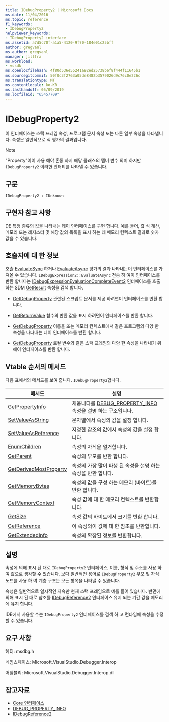 ```yaml
---
title: IDebugProperty2 | Microsoft Docs
ms.date: 11/04/2016
ms.topic: reference
f1_keywords:
- IDebugProperty2
helpviewer_keywords:
- IDebugProperty2 interface
ms.assetid: a7d5c70f-a1a5-4120-9f70-184e01c25bff
author: gregvanl
ms.author: gregvanl
manager: jillfra
ms.workload:
- vssdk
ms.openlocfilehash: 4f80d536e55241a92ed25738b6f8f444f11645b1
ms.sourcegitcommit: 50f0c3f2763a05de8482b3579026d9c76c0e226c
ms.translationtype: MT
ms.contentlocale: ko-KR
ms.lasthandoff: 05/09/2019
ms.locfileid: "65457709"
---
```

# <a name="idebugproperty2"></a>IDebugProperty2
이 인터페이스는 스택 프레임 속성, 프로그램 문서 속성 또는 다른 일부 속성을 나타냅니다. 속성은 일반적으로 식 평가의 결과입니다.

> [!NOTE]
> "Property"이이 사용 해야 혼동 하지 해당 클래스의 멤버 변수 의미 하지만 `IDebugProperty2` 이러한 엔터티를 나타낼 수 있습니다.

## <a name="syntax"></a>구문

```
IDebugProperty2 : IUnknown
```

## <a name="notes-for-implementers"></a>구현자 참고 사항
 DE 특정 종류의 값을 나타내는 데이 인터페이스를 구현 합니다. 예를 들어, 값 식 계산, 메모리 또는 레지스터 및 해당 값의 목록을 표시 하는 데 메모리 컨텍스트 결과로 숫자 값을 수 있습니다.

## <a name="notes-for-callers"></a>호출자에 대 한 정보
 호출 [EvaluateSync](../../../extensibility/debugger/reference/idebugexpression2-evaluatesync.md) 하거나 [EvaluateAsync](../../../extensibility/debugger/reference/idebugexpression2-evaluateasync.md) 평가의 결과 나타내는이 인터페이스를 가져올 수 있습니다. `IDebugExpression2::EvaluateAsync` 전송 하 여이 인터페이스를 반환 합니다는 [IDebugExpressionEvaluationCompleteEvent2](../../../extensibility/debugger/reference/idebugexpressionevaluationcompleteevent2.md) 인터페이스를 호출 하는 SDM [GetResult](../../../extensibility/debugger/reference/idebugexpressionevaluationcompleteevent2-getresult.md) 속성을 검색 합니다.

- [GetDebugProperty](../../../extensibility/debugger/reference/idebugpropertycreateevent2-getdebugproperty.md) 관련된 스크립트 문서를 제공 하려면이 인터페이스를 반환 합니다.

- [GetReturnValue](../../../extensibility/debugger/reference/idebugreturnvalueevent2-getreturnvalue.md) 함수의 반환 값을 표시 하려면이 인터페이스를 반환 합니다.

- [GetDebugProperty](../../../extensibility/debugger/reference/idebugprogram2-getdebugproperty.md) 이름을 또는 메모리 컨텍스트에서 같은 프로그램의 다양 한 속성을 나타내는 데이 인터페이스를 반환 합니다.

- [GetDebugProperty](../../../extensibility/debugger/reference/idebugstackframe2-getdebugproperty.md) 로컬 변수와 같은 스택 프레임의 다양 한 속성을 나타내기 위해이 인터페이스를 반환 합니다.

## <a name="methods-in-vtable-order"></a>Vtable 순서의 메서드
 다음 표에서의 메서드를 보여 줍니다. `IDebugProperty2`합니다.

|메서드|설명|
|------------|-----------------|
|[GetPropertyInfo](../../../extensibility/debugger/reference/idebugproperty2-getpropertyinfo.md)|채웁니다를 [DEBUG_PROPERTY_INFO](../../../extensibility/debugger/reference/debug-property-info.md) 속성을 설명 하는 구조입니다.|
|[SetValueAsString](../../../extensibility/debugger/reference/idebugproperty2-setvalueasstring.md)|문자열에서 속성의 값을 설정 합니다.|
|[SetValueAsReference](../../../extensibility/debugger/reference/idebugproperty2-setvalueasreference.md)|지정한 참조의 값에서 속성의 값을 설정 합니다.|
|[EnumChildren](../../../extensibility/debugger/reference/idebugproperty2-enumchildren.md)|속성의 자식을 열거합니다.|
|[GetParent](../../../extensibility/debugger/reference/idebugproperty2-getparent.md)|속성의 부모를 반환 합니다.|
|[GetDerivedMostProperty](../../../extensibility/debugger/reference/idebugproperty2-getderivedmostproperty.md)|속성의 가장 많이 파생 된 속성을 설명 하는 속성을 반환 합니다.|
|[GetMemoryBytes](../../../extensibility/debugger/reference/idebugproperty2-getmemorybytes.md)|속성의 값을 구성 하는 메모리 (바이트)를 반환 합니다.|
|[GetMemoryContext](../../../extensibility/debugger/reference/idebugproperty2-getmemorycontext.md)|속성 값에 대 한 메모리 컨텍스트를 반환합니다.|
|[GetSize](../../../extensibility/debugger/reference/idebugproperty2-getsize.md)|속성 값의 바이트에서 크기를 반환 합니다.|
|[GetReference](../../../extensibility/debugger/reference/idebugproperty2-getreference.md)|이 속성의이 값에 대 한 참조를 반환합니다.|
|[GetExtendedInfo](../../../extensibility/debugger/reference/idebugproperty2-getextendedinfo.md)|속성의 확장된 정보를 반환합니다.|

## <a name="remarks"></a>설명
 속성에 의해 표시 된 대로 `IDebugProperty2` 인터페이스, 이름, 형식 및 주소를 사용 하 여 값으로 생각할 수 있습니다. 보다 일반적인 용어로 `IDebugProperty2` 부모 및 자식 노드를 사용 하 여 계층 구조는 모든 항목을 나타낼 수 있습니다.

 속성은 일반적으로 일시적인 지속만 현재 스택 프레임으로 예를 들어 있습니다. 반면에 의해 표시 된 대로 참조를 [IDebugReference2](../../../extensibility/debugger/reference/idebugreference2.md) 인터페이스 유지 되는 기간 값을 메모리에 유지 합니다.

 IDE에서 사용할 수는 `IDebugProperty2` 인터페이스를 검색 하 고 런타임에 속성을 수정할 수 있습니다.

## <a name="requirements"></a>요구 사항
 헤더: msdbg.h

 네임스페이스: Microsoft.VisualStudio.Debugger.Interop

 어셈블리: Microsoft.VisualStudio.Debugger.Interop.dll

## <a name="see-also"></a>참고자료
- [Core 인터페이스](../../../extensibility/debugger/reference/core-interfaces.md)
- [DEBUG_PROPERTY_INFO](../../../extensibility/debugger/reference/debug-property-info.md)
- [IDebugReference2](../../../extensibility/debugger/reference/idebugreference2.md)